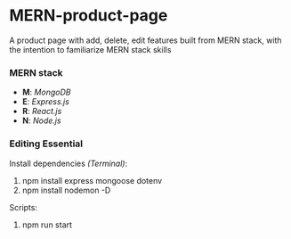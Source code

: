 # MERN-product-page
A product page with add, delete, edit features built from MERN stack, with the intention to familiarize MERN stack skills

### MERN stack ###
* __M__: _MongoDB_
* __E__: _Express.js_
* __R__: _React.js_
* __N__: _Node.js_

### Editing Essential ###
Install dependencies _(Terminal)_: 
1. npm install express mongoose dotenv
2. npm install nodemon -D

Scripts:
1. npm run start
